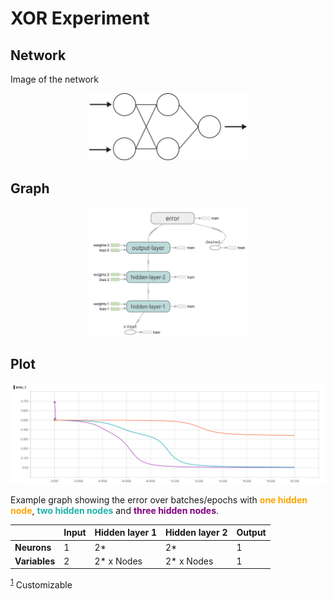 # XOR Experiment

## Network
Image of the network
<p align="center">
  <img src="../images/networks/xor-network.png", width="50%" height="50%"/>
</p>


## Graph
<p align="center">
  <img src="../images/graphs/xor-graph.png", width="50%" height="50%"/>
</p>

## Plot
<p align="center">
  <img src="../images/plots/xor-plot.png">
</p>
Example graph showing the error over batches/epochs with <b style='color:orange'>one hidden node</b>, <b style='color:LightSeaGreen'>two hidden nodes</b> and <b style='color:purple'>three hidden nodes</b>.

|    		| Input   | Hidden layer 1 |Hidden layer 2| Output |
|---------|---------|------------------------------|--------------|--------------|
|**Neurons**|   1 		| 2<a name="myfootnote1">* </a> |2<a name="myfootnote1">* </a>  | 1 |
|**Variables**|   2 		| 2<a name="myfootnote1">* </a> x Nodes |2<a name="myfootnote1">* </a> x Nodes  | 1 |

<sup>[1](#myfootnote1)</sup> Customizable